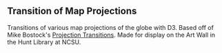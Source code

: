Transition of Map Projections
---

Transitions of various map projections of the globe with D3. Based off of Mike Bostock's [Projection Transitions](http://bl.ocks.org/mbostock/3711652). Made for display on the Art Wall in the Hunt Library at NCSU.
